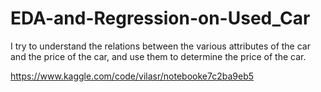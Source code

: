 # EDA-and-Regression-on-Used_Car
I try to understand the relations between the various attributes of the car and the price of the car, and use them to determine the price of the car.

https://www.kaggle.com/code/vilasr/notebooke7c2ba9eb5
